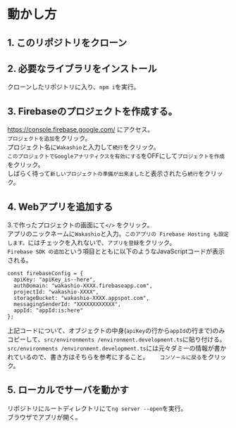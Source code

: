 # 動かし方
## 1. このリポジトリをクローン

## 2. 必要なライブラリをインストール
クローンしたリポジトリに入り、`npm i`を実行。

## 3. Firebaseのプロジェクトを作成する。
https://console.firebase.google.com/ にアクセス。  
`プロジェクトを追加`をクリック。  
プロジェクト名に`Wakashio`と入力して`続行`をクリック。  
`このプロジェクトでGoogleアナリティクスを有効にする`をOFFにして`プロジェクトを作成`をクリック。  
しばらく待って`新しいプロジェクトの準備が出来ました`と表示されたら`続行`をクリック。  

## 4. Webアプリを追加する
3.で作ったプロジェクトの画面にて`</>` をクリック。  
アプリのニックネームに`Wakashio`と入力。`このアプリの Firebase Hosting も設定します。`にはチェックを入れないで、`アプリを登録`をクリック。  
`Firebase SDK の追加`という項目とともに以下のようなJavaScriptコードが表示される。  
```JavaScript=
const firebaseConfig = {
  apiKey: "apiKey_is--here",
  authDomain: "wakashio-XXXX.firebaseapp.com",
  projectId: "wakashio-XXXX",
  storageBucket: "wakashio-XXXX.appspot.com",
  messagingSenderId: "XXXXXXXXXXXX",
  appId: "appId:is:here"
};
```
上記コードについて、オブジェクトの中身(`apiKey`の行から`appId`の行まで)のみコピーして、`src/environments
/environment.development.ts`に貼り付ける。  
`src/environments
/environment.development.ts`には元々ダミーの情報が書かれているので、書き方はそちらを参考にすること。　　
`コンソールに戻る`をクリック。  

## 5. ローカルでサーバを動かす
リポジトリにルートディレクトリにて`ng server --open`を実行。  
ブラウザでアプリが開く。  
